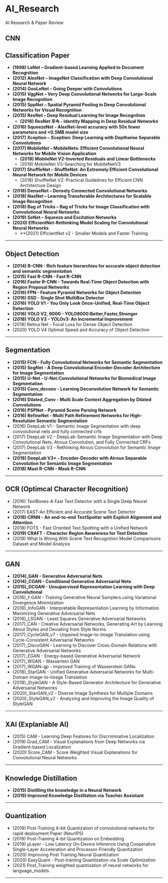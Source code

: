 # AI_Research
AI Research & Paper Review


## CNN 

## Classification Paper
- **(1998) LeNet – Gradient-based Learning Applied to Document Recognition**
- **(2012) AlexNet – ImageNet Classification with Deep Convolutional Neural Network**
- **(2014) GooLeNet – Going Deeper with Convolutions**
- **(2015) VggNet – Very Deep Convolutional Networks for Large-Scale Image Recognition**
- **(2015) SppNet – Spatial Pyramid Pooling in Deep Convolutional Networks for Visual Recognition**
- **(2015) ResNet – Deep Residual Learning for Image Recognition**
  - **(2016) ResNet 후속 - Identity Mapping in Deep Residual Networks**
- **(2016) SqueezeNet - AlexNet-level accuracy with 50x fewer parameters and <0.5MB model size**
- **(2017) Xception – Xception: Deep Learning with Depthwise Separable Convolutions**
- **(2017) MobileNet – MobileNets: Efficient Convolutional Neural Networks for Mobile Vision Application**
  - **(2019) MobileNet V2-Inverted Residuals and Linear Bottlenecks**
  - (2019) MobileNet V3-Searching for MobileNetV3
- **(2017) ShuffleNet – ShuffleNet: An Extremely Efficient Convolutional Neural Network for Mobile Devices**
  - (2018) ShuffleNet V2: Practical Guidelines for Efficient CNN Architecture Design
- **(2018) DenseNet – Densely Connected Convolutional Networks**
- **(2018) NasNet – Learning Transferable Architectures for Scalable Image Recognition**
- **(2018) Bag of Tricks – Bag of Tricks for Image Classification with Convolutional Neural Networks**
- **(2019) SeNet – Squeeze and Excitation Networks**
- **(2020) EfficientNet-Rethinking Model Scaling for Convolutional Neural Networks**
  - **(2021) EfficientNet v2 - Smaller Models and Faster Training
<hr>

## Object Detection
- **(2014) R-CNN - Rich feature hierarchies for accurate object detection and semantic segmentation**
- **(2015) Fast R-CNN  - Fast R-CNN**
- **(2016) Faster R-CNN - Towards Real-Time Object Detection with Region Proposal Networks**
- **(2016) FPN - Feature Pyramid Networks for Object Detection**
- **(2016) SSD - Single Shot MultiBox Detector**
- **(2016) YOLO V1 - You Only Look Once-Unified, Real-Time Object Detection**
- **(2016) YOLO V2, 9000 - YOLO9000:Better,Faster,Stronger**
- **(2018) YOLO V3 - YOLOv3: An Incremental Improvement**
- (2018) Retina Net - Focal Loss for Dense Object Detection 
- (2020) YOLO V4 Optimal Speed and Accuracy of Object Detection 

<hr>

## Segmentation
- **(2015) FCN - Fully Convolutional Networks for Semantic Segmentation**
- **(2015) SegNet - A Deep Convolutional Encoder-Decoder Architecture for Image Segmentation**
- **(2015) U-Net - U-Net:Convolutional Networks for Biomedical Image Segmentation**
- **(2015) Conv_deconv - Learning Deconvolution Network for Semantic Segmentation**
- **(2016) Dilated_Conv - Multi Scale Context Aggregation by Dilated Convolutions**
- **(2016) PSPNet - Pyramid Scene Parsing Network**
- **(2016) RefineNet - Multi Path Refinement Networks for High-Resolution Semantic Segmentation**
- (2016) DeepLab V1 - Semantic Image Segmentation with deep convolutional nets and fully connected crfs
- (2017) DeepLab V2 - DeepLab-Semantic Image Segmentation with Deep Convolutional Nets, Atrous Convolution, and Fully Connected CRFs
- (2017) DeepLab V3 - Rethinking Atrous Convolution for Semantic Image Segmentation
- **(2018) DeepLab V3+ - Encoder-Decoder with Atrous Separable Convolution for Semantic Image Segmentation**
- **(2018) Mast R-CNN - Mask R-CNN**

<hr>

## OCR (Optimcal Character Recognition)
- (2016) TextBoxes-A Fast Text Detector with a Single Deep Neural Network
- (2017) EAST-An Efficient and Accurate Scene Text Detector
- **(2018) CRNN - An end-to-end TextSpotter with Explicit Alignment and Attention**
- (2018) FOTS - Fast Oriented Text Spotting with a Unified Network
- **(2019) CRAFT - Character Region Awareness for Text Detection**
- (2019) What Is Wrong With Scene Text Recognition Model Comparisons Dataset and Model Analysis

<hr>


## GAN
- **(2014)_GAN - Generative Adversarial Nets**
- **(2014)_CGAN - Conditional Generative Adversarial Nets**
- **(2015)_DCGAN - Unsupervised Representation Learning with Deep Convolutional**
- (2016)_f-GAN - Training Generative Neural Samplers using Variational Divergence Minimization
- (2016)_InfoGAN - Interpretable Representation Learning by Information Maximizing Generative Adversarial Nets
- (2016)_LSGAN - Least Squares Generative Adversarial Networks
- (2017)_CAN - Creative Adversarial Networks, Generating Art by Learning About Styles and Deviating from Style Norms
- (2017)_CycleGAN_v7 - Unpaired Image-to-Image Translation using Cycle-Consistent Adversarial Networks
- (2017)_DiscoGAN - Learning to Discover Cross-Domain Relations with Generative Adversarial Networks
- (2017)_EGAN - Energy-based Generative Adversarial Network
- (2017)_WGAN - Wassertein GAN
- (2017)_WGAN-gp - Improved Training of Wasserstein GANs
- (2018)_StarGAN - Unified Generative Adversarial Networks for Multi-Domain Image-to-Image Translation
- (2018)_StyleGAN - A Style-Based Generator Architecture for Generative Adversarial Networks
- (2020)_StarGAN_v2 - Diverse Image Synthesis for Multiple Domains
- (2020)_StyleGAN_v2 - Analyzing and Improving the Image Quality of StyleGAN

<hr>


## XAI (Explaniable AI)
- (2015) CAM - Learning Deep Features for Discriminative Localization
- (2019) Grad_CAM - Visual Explanations from Deep Networks via Gradient-based Localization
- (2020) Score_CAM - Score Weighted Visual Explanations for Convolutional Neural Networks

<hr>


## Knowledge Distillation
- **(2015) Distilling the knowledge in a Neural Network**
- **(2019) Improved Knowledge Distillation via Teacher Assistant**

<hr>


## Quantization
- (2019) Post-Training 4-bit Quantization of convolutional networks for rapid deployment Paper (NeurIPS)
- (2019) Post-Training 4-bit Quantization on Embedding
- (2019) µLayer - Low Latency On-Device Inference Using Cooperative Single-Layer Acceleration and Processor-Friendly Quantization
- (2020) Improving Post Training Neural Quantization
- (2020) EasyQuant - Post-training Quantization via Scale Optimization
- (2021) Post_Training weighted quantization of neural networks for language_models

<hr>
